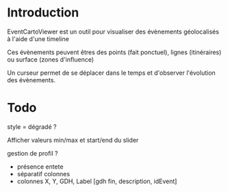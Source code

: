 # Introduction
EventCartoViewer est un outil pour visualiser des évènements géolocalisés à l'aide d'une timeline

Ces évènements peuvent êtres des points (fait ponctuel), lignes (itinéraires) ou surface (zones d'influence)

Un curseur permet de se déplacer dans le temps et d'observer l'évolution des évènements.


# Todo 

style = dégradé ?

Afficher valeurs min/max et start/end du slider


gestion de profil ?
- présence entete
- séparatif colonnes
- colonnes X, Y, GDH, Label [gdh fin, description, idEvent]
